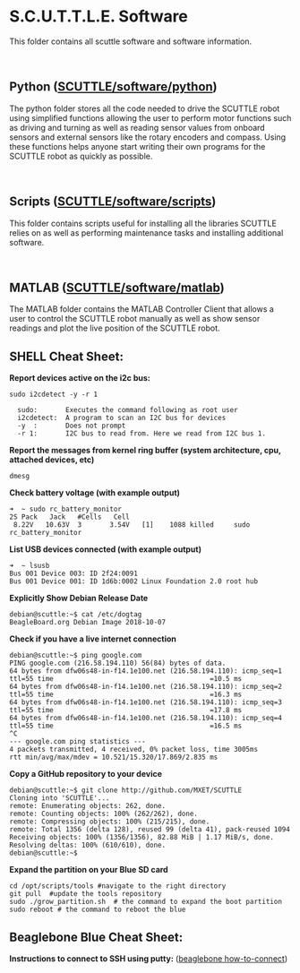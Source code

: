 # S.C.U.T.T.L.E. Software
This folder contains all scuttle software and software information.

<br>

## Python ([SCUTTLE/software/python](https://github.com/MXET/SCUTTLE/tree/master/software/python))

The python folder stores all the code needed to drive the SCUTTLE robot using simplified functions allowing the user to perform motor functions such as driving and turning as well as reading sensor values from onboard sensors and external sensors like the rotary encoders and compass. Using these functions helps anyone start writing their own programs for the SCUTTLE robot as quickly as possible.

<br>

## Scripts ([SCUTTLE/software/scripts](https://github.com/MXET/SCUTTLE/tree/master/software/scripts))

This folder contains scripts useful for installing all the libraries SCUTTLE relies on as well as performing maintenance tasks and installing additional software.

<br>

## MATLAB ([SCUTTLE/software/matlab](https://github.com/MXET/SCUTTLE/tree/master/software/matlab))

The MATLAB folder contains the MATLAB Controller Client that allows a user to control the SCUTTLE robot manually as well as show sensor readings and plot the live position of the SCUTTLE robot.

## SHELL Cheat Sheet:

**Report devices active on the i2c bus:**
```
sudo i2cdetect -y -r 1

  sudo:       Executes the command following as root user
  i2cdetect:  A program to scan an I2C bus for devices
  -y  :       Does not prompt
  -r 1:       I2C bus to read from. Here we read from I2C bus 1.
  ```

**Report the messages from kernel ring buffer (system architecture, cpu, attached devices, etc)**
```
dmesg
  ```
  
**Check battery voltage (with example output)**
```
➜  ~ sudo rc_battery_monitor
2S Pack   Jack   #Cells   Cell
 8.22V   10.63V  3       3.54V   [1]    1088 killed     sudo rc_battery_monitor

  ```
**List USB devices connected (with example output)**
  ```
➜  ~ lsusb
Bus 001 Device 003: ID 2f24:0091
Bus 001 Device 001: ID 1d6b:0002 Linux Foundation 2.0 root hub
  ```

**Explicitly Show Debian Release Date**
  ```
debian@scuttle:~$ cat /etc/dogtag
BeagleBoard.org Debian Image 2018-10-07

  ```
  
**Check if you have a live internet connection**
  ```
debian@scuttle:~$ ping google.com
PING google.com (216.58.194.110) 56(84) bytes of data.
64 bytes from dfw06s48-in-f14.1e100.net (216.58.194.110): icmp_seq=1 ttl=55 time                                       =10.5 ms
64 bytes from dfw06s48-in-f14.1e100.net (216.58.194.110): icmp_seq=2 ttl=55 time                                       =16.3 ms
64 bytes from dfw06s48-in-f14.1e100.net (216.58.194.110): icmp_seq=3 ttl=55 time                                       =17.8 ms
64 bytes from dfw06s48-in-f14.1e100.net (216.58.194.110): icmp_seq=4 ttl=55 time                                       =16.5 ms
^C
--- google.com ping statistics ---
4 packets transmitted, 4 received, 0% packet loss, time 3005ms
rtt min/avg/max/mdev = 10.521/15.320/17.869/2.835 ms
  ```

**Copy a GitHub repository to your device**
  ```
debian@scuttle:~$ git clone http://github.com/MXET/SCUTTLE
Cloning into 'SCUTTLE'...
remote: Enumerating objects: 262, done.
remote: Counting objects: 100% (262/262), done.
remote: Compressing objects: 100% (215/215), done.
remote: Total 1356 (delta 128), reused 99 (delta 41), pack-reused 1094
Receiving objects: 100% (1356/1356), 82.88 MiB | 1.17 MiB/s, done.
Resolving deltas: 100% (610/610), done.
debian@scuttle:~$
  ```

**Expand the partition on your Blue SD card**
  ```
cd /opt/scripts/tools #navigate to the right directory
git pull  #update the tools repository
sudo ./grow_partition.sh  # the command to expand the boot partition
sudo reboot # the command to reboot the blue
  ```

## Beaglebone Blue Cheat Sheet:

**Instructions to connect to SSH using putty:**
([beaglebone how-to-connect](https://www.dummies.com/computers/beaglebone/how-to-connect-your-beaglebone-via-ssh-over-usb/))
